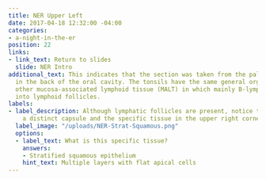 ```yaml
---
title: NER Upper Left
date: 2017-04-18 12:32:00 -04:00
categories:
- a-night-in-the-er
position: 22
links:
- link_text: Return to slides
  slide: NER Intro
additional_text: This indicates that the section was taken from the palatine tonsil
  in the back of the oral cavity. The tonsils have the same general organization of
  other mucosa-associated lymphoid tissue (MALT) in which mainly B-lymphocytes aggregate
  into lymphoid follicles.
labels:
- label_description: Although lymphatic follicles are present, notice the lack of
    a distinct capsule and the specific tissue in the upper right corner of the slide.
  label_image: "/uploads/NER-Strat-Squamous.png"
  options:
  - label_text: What is this specific tissue?
    answers:
    - Stratified squamous epithelium
    hint_text: Multiple layers with flat apical cells
---
```



